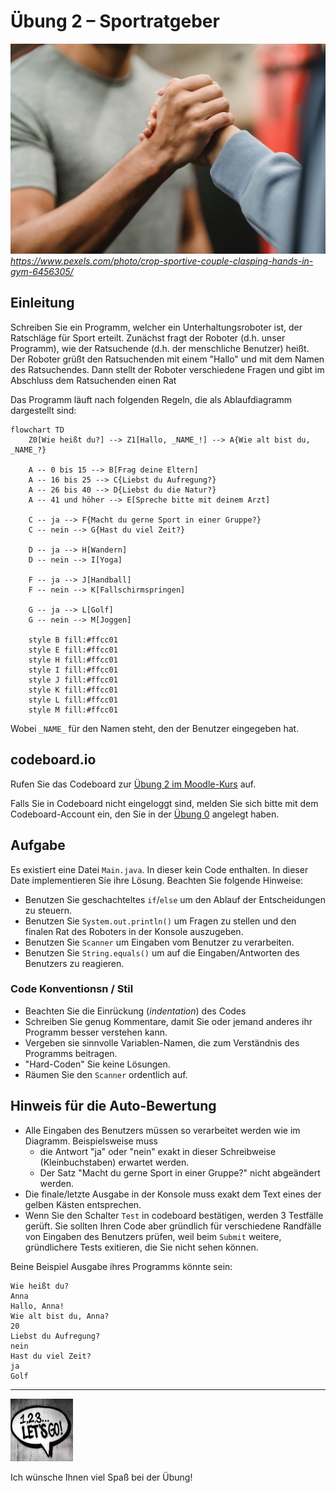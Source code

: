 # Übung 2 – Sportratgeber

![Photo by Julia Larson from Pexels](pexels-julia-larson-6456305.jpg)
 *https://www.pexels.com/photo/crop-sportive-couple-clasping-hands-in-gym-6456305/*

## Einleitung

Schreiben Sie ein Programm, welcher ein Unterhaltungsroboter ist, der Ratschläge für Sport erteilt. Zunächst fragt der Roboter (d.h. unser Programm), wie der Ratsuchende (d.h. der menschliche Benutzer) heißt. Der Roboter grüßt den Ratsuchenden mit einem "Hallo" und mit dem Namen des Ratsuchendes. Dann stellt der Roboter verschiedene Fragen und gibt im Abschluss dem Ratsuchenden einen Rat

Das Programm läuft nach folgenden Regeln, die als Ablaufdiagramm dargestellt sind:

```mermaid
flowchart TD
    Z0[Wie heißt du?] --> Z1[Hallo, _NAME_!] --> A{Wie alt bist du, _NAME_?}

    A -- 0 bis 15 --> B[Frag deine Eltern]
    A -- 16 bis 25 --> C{Liebst du Aufregung?}
    A -- 26 bis 40 --> D{Liebst du die Natur?}
    A -- 41 und höher --> E[Spreche bitte mit deinem Arzt]
    
    C -- ja --> F{Macht du gerne Sport in einer Gruppe?}
    C -- nein --> G{Hast du viel Zeit?}
    
    D -- ja --> H[Wandern]
    D -- nein --> I[Yoga]
    
    F -- ja --> J[Handball]
    F -- nein --> K[Fallschirmspringen]

    G -- ja --> L[Golf]
    G -- nein --> M[Joggen]
    
    style B fill:#ffcc01
    style E fill:#ffcc01
    style H fill:#ffcc01
    style I fill:#ffcc01
    style J fill:#ffcc01    
    style K fill:#ffcc01        
    style L fill:#ffcc01  
    style M fill:#ffcc01    
```

Wobei `_NAME_` für den Namen steht, den der Benutzer eingegeben hat.

## codeboard.io 

Rufen Sie das Codeboard zur [Übung 2 im Moodle-Kurs](https://lms.bht-berlin.de/mod/url/view.php?id=896618) auf. 

Falls Sie in Codeboard nicht eingeloggt sind, melden Sie sich bitte mit dem Codeboard-Account ein, den Sie in der [Übung 0](../bht_pr1_submission_00/README.md) angelegt haben.

## Aufgabe

Es existiert eine Datei `Main.java`. In dieser kein Code enthalten. In dieser Date implementieren Sie ihre Lösung. Beachten Sie folgende Hinweise:

* Benutzen Sie geschachteltes `if`/`else`  um den Ablauf der Entscheidungen zu steuern.
* Benutzen Sie `System.out.println()` um Fragen zu stellen und den finalen Rat des Roboters in der Konsole auszugeben.
* Benutzen Sie `Scanner` um Eingaben vom Benutzer zu verarbeiten.
* Benutzen Sie `String.equals()` um auf die Eingaben/Antworten des Benutzers zu reagieren.

### Code Konventionsn / Stil

* Beachten Sie die Einrückung (_indentation_) des Codes
* Schreiben Sie genug Kommentare, damit Sie oder jemand anderes ihr Programm besser verstehen kann.
* Vergeben sie sinnvolle Variablen-Namen, die zum Verständnis des Programms beitragen.
* "Hard-Coden" Sie keine Lösungen.
* Räumen Sie den `Scanner` ordentlich auf.

## Hinweis für die Auto-Bewertung

* Alle Eingaben des Benutzers müssen so verarbeitet werden wie im Diagramm. Beispielsweise muss 
  * die Antwort "ja" oder "nein" exakt in dieser Schreibweise (Kleinbuchstaben) erwartet werden.
  * Der Satz "Macht du gerne Sport in einer Gruppe?" nicht abgeändert werden.
* Die finale/letzte Ausgabe in der Konsole muss exakt dem Text eines der gelben Kästen entsprechen.
* Wenn Sie den Schalter `Test` in codeboard bestätigen, werden 3 Testfälle gerüft. Sie sollten Ihren Code aber gründlich für verschiedene Randfälle von Eingaben des Benutzers prüfen, weil beim `Submit` weitere, gründlichere Tests exitieren, die Sie nicht sehen können.

Beine Beispiel Ausgabe ihres Programms könnte sein:
```
Wie heißt du?
Anna
Hallo, Anna!
Wie alt bist du, Anna?
20
Liebst du Aufregung?
nein
Hast du viel Zeit?
ja
Golf
```

---

<a href="https://www.pexels.com/photo/123-let-s-go-imaginary-text-704767/">
<img src="../pexels-sevenstorm-juhaszimrus-704767.jpg" width="100" height="100" alt="Photo by SevenStorm JUHASZIMRUS: https://www.pexels.com/photo/123-let-s-go-imaginary-text-704767/">
</a>

Ich wünsche Ihnen viel Spaß bei der Übung! 

